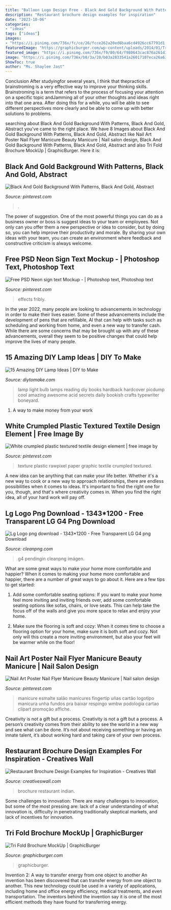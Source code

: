 ```yaml
---
title: "Balloon Logo Design Free - Black And Gold Background With Patterns, Black And Gold, Abstract"
description: "Restaurant brochure design examples for inspiration"
date: "2023-10-06"
categories:
- "ideas"
tags: ["ideas"]
images:
- "https://i.pinimg.com/736x/fc/ce/26/fcce262a20ed6baa6cd4926cc67791d1.jpg"
featuredImage: "https://graphicburger.com/wp-content/uploads/2014/01/Tri-Fold-Brochure-MockUp-full.jpg"
featured_image: "https://i.pinimg.com/736x/f9/80/64/f980643cac876a261d36a072a9e9a438.jpg"
image: "https://i.pinimg.com/736x/b0/3a/28/b03a2833541a26017107eca26a638691.jpg"
ShowToc: true
author: "Ms. Shaylee Jast"
---
```



Conclusion
After studyingfor several years, I think that thepractice of brainstroming is a very effective way to improve your thinking skills. Brainstroming is a term that refers to the process of focusing your attention on a specific topic andJamming all of your other thoughts and ideas right into that one area. After doing this for a while, you will be able to see different perspectives more clearly and be able to come up with better solutions to problems.

	

		
searching about Black And Gold Background With Patterns, Black And Gold, Abstract you've came to the right place. We have 8 Images about Black And Gold Background With Patterns, Black And Gold, Abstract like Nail Art Poster Nail Flyer Manicure Beauty Manicure | Nail salon design, Black And Gold Background With Patterns, Black And Gold, Abstract and also Tri Fold Brochure MockUp | GraphicBurger. Here it is:
		
    
## Black And Gold Background With Patterns, Black And Gold, Abstract

<img loading=lazy src="https://i.pinimg.com/736x/40/be/0c/40be0cda2a04f64eaa4a87dda40bb5ab.jpg" onerror="this.onerror=null;this.src='https://tse4.mm.bing.net/th?id=OIP.7qCTWcm5n5FnmqRSzEv5hQHaHa&amp;pid=15.1';" alt="Black And Gold Background With Patterns, Black And Gold, Abstract">

_Source: pinterest.com_

>. 

	

The power of suggestion.
One of the most powerful things you can do as a business owner or boss is suggest ideas to your team or employees. Not only can you offer them a new perspective or idea to consider, but by doing so, you can help improve their productivity and morale. By sharing your own ideas with your team, you can create an environment where feedback and constructive criticism is always welcome.

    
## Free PSD Neon Sign Text Mockup - | Photoshop Text, Photoshop Text

<img loading=lazy src="https://i.pinimg.com/736x/b0/3a/28/b03a2833541a26017107eca26a638691.jpg" onerror="this.onerror=null;this.src='https://tse3.mm.bing.net/th?id=OIP.4Lrmv2nVPCsaHg-kp6YSXgHaE7&amp;pid=15.1';" alt="Free PSD Neon sign text Mockup - | Photoshop text, Photoshop text">

_Source: pinterest.com_

>effects fribly. 

	

In the year 2022, many people are looking to advancements in technology in order to make their lives easier. Some of these advancements include the development of pens that are refillable, AI that can help with tasks such as scheduling and working from home, and even a new way to transfer cash. While there are some concerns that may be brought up with any of these advancements, overall they seem to be positive changes that could help improve the lives of many people.

    
## 15 Amazing DIY Lamp Ideas | DIY To Make

<img loading=lazy src="http://www.diytomake.com/wp-content/uploads/2016/03/book-lamp.jpg" onerror="this.onerror=null;this.src='https://tse3.mm.bing.net/th?id=OIP.8TQHbwhW8dVbKBGczdp1UQHaHa&amp;pid=15.1';" alt="15 Amazing DIY Lamp Ideas | DIY to Make">

_Source: diytomake.com_

>lamp light bulb lamps reading diy books hardback hardcover picdump cool amazing awesome acid secrets daily bookish crafts typewriter boneyard. 

	

1. A way to make money from your work

    
## White Crumpled Plastic Textured Textile Design Element | Free Image By

<img loading=lazy src="https://i.pinimg.com/736x/f9/80/64/f980643cac876a261d36a072a9e9a438.jpg" onerror="this.onerror=null;this.src='https://tse4.mm.bing.net/th?id=OIP.ibGLtYHWI2poMd8RtpPeGgHaLG&amp;pid=15.1';" alt="White crumpled plastic textured textile design element | free image by">

_Source: pinterest.com_

>texture plastic rawpixel paper graphic textile crumpled textured. 

	

A new idea can be anything that can make your life better. Whether it's a new way to cook or a new way to approach relationships, there are endless possibilities when it comes to ideas. It's important to find the right one for you, though, and that's where creativity comes in. When you find the right idea, all of your hard work will pay off.

    
## Lg Logo Png Download - 1343*1200 - Free Transparent LG G4 Png Download

<img loading=lazy src="https://banner2.cleanpng.com/20180627/for/kisspng-lg-g4-lg-g3-lg-electronics-logo-logo-lg-5b3396b3d9ced9.4332873815301075718922.jpg" onerror="this.onerror=null;this.src='https://tse4.mm.bing.net/th?id=OIP.q5qMwJSMlV2VP_XHuWZW_QHaGv&amp;pid=15.1';" alt="Lg Logo png download - 1343*1200 - Free Transparent LG G4 png Download">

_Source: cleanpng.com_

>g4 pendingin cleanpng imágen. 

	

What are some great ways to make your home more comfortable and happier?
When it comes to making your home more comfortable and happier, there are a number of great ways to go about it. Here are a few tips to get started:
1. Add some comfortable seating options: If you want to make your home feel more inviting and inviting friends over, add some comfortable seating options like sofas, chairs, or love seats. This can help take the focus off of the walls and give you more space to relax and enjoy your home.

2. Make sure the flooring is soft and cozy: When it comes time to choose a flooring option for your home, make sure it is both soft and cozy. Not only will this create a more inviting environment, but also your feet will be warmer while on the floor!


    
## Nail Art Poster Nail Flyer Manicure Beauty Manicure | Nail Salon Design

<img loading=lazy src="https://i.pinimg.com/736x/fc/ce/26/fcce262a20ed6baa6cd4926cc67791d1.jpg" onerror="this.onerror=null;this.src='https://tse4.mm.bing.net/th?id=OIP.HW8BIIACjqCpm1yXHcbgNQHaLM&amp;pid=15.1';" alt="Nail Art Poster Nail Flyer Manicure Beauty Manicure | Nail salon design">

_Source: pinterest.com_

>manicure esmalte salão manicures fingertip uñas cartão logotipo manicura unha fundos pra baixar respingo wmbw podologia cartao clipart promoção affiche. 

	

Creativity is not a gift but a process.
Creativity is not a gift but a process. A person’s creativity comes from their ability to see the world in a new way and see what can be done. It’s not about receiving something or having an innate talent, it’s about working hard and taking care of your own process.

    
## Restaurant Brochure Design Examples For Inspiration - Creatives Wall

<img loading=lazy src="https://www.creativeswall.com/wp-content/uploads/2014/05/Resturant-Brochures-17.jpg" onerror="this.onerror=null;this.src='https://tse1.mm.bing.net/th?id=OIP._RZoflgNcQOAsUKPdVGrxwHaEl&amp;pid=15.1';" alt="Restaurant Brochure Design Examples for Inspiration - Creatives Wall">

_Source: creativeswall.com_

>brochure restaurant indian. 

	

Some challenges to innovation:
There are many challenges to innovation, but some of the most pressing are: lack of a clear understanding of what innovation is, difficulty in penetrating traditionally skeptical markets, and lack of incentives for innovation.

    
## Tri Fold Brochure MockUp | GraphicBurger

<img loading=lazy src="https://graphicburger.com/wp-content/uploads/2014/01/Tri-Fold-Brochure-MockUp-full.jpg" onerror="this.onerror=null;this.src='https://tse4.mm.bing.net/th?id=OIP._UZ6ficARVKsKHk6YKQtBwHaFj&amp;pid=15.1';" alt="Tri Fold Brochure MockUp | GraphicBurger">

_Source: graphicburger.com_

>graphicburger. 

	

Invention 2: A way to transfer energy from one object to another
An invention has been discovered that can transfer energy from one object to another. This new technology could be used in a variety of applications, including home and office energy efficiency, medical treatments, and even transportation. The inventors behind the invention say it is one of the most efficient methods they have found for transferring energy.

